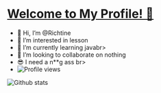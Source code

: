 # [Welcome to My Profile! 👋](https://richtine.xyz)
- 👋 Hi, I’m @Richtine<br>
- 👀 I’m interested in lesson<br>
- 🌱 I’m currently learning javabr>
- 💞️ I’m looking to collaborate on nothing<br>
- 😎 I need a n**g ass br>
- ![Profile views](https://gpvc.arturio.dev/Richtine)



![Github stats](https://github-readme-stats.vercel.app/api?username=Richtine&show_icons=true&theme=radical)

